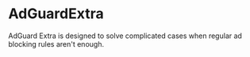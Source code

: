 # AdGuardExtra
AdGuard Extra is designed to solve complicated cases when regular ad blocking rules aren't enough.

